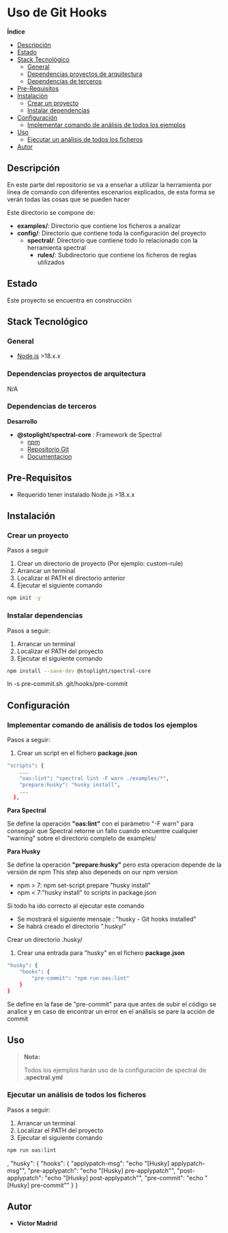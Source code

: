 <h1>Uso de Git Hooks</h1>





**Índice**
- [Descripción](#descripción)
- [Estado](#estado)
- [Stack Tecnológico](#stack-tecnológico)
  - [General](#general)
  - [Dependencias proyectos de arquitectura](#dependencias-proyectos-de-arquitectura)
  - [Dependencias de terceros](#dependencias-de-terceros)
- [Pre-Requisitos](#pre-requisitos)
- [Instalación](#instalación)
  - [Crear un proyecto](#crear-un-proyecto)
  - [Instalar dependencias](#instalar-dependencias)
- [Configuración](#configuración)
  - [Implementar comando de análisis de todos los ejemplos](#implementar-comando-de-análisis-de-todos-los-ejemplos)
- [Uso](#uso)
  - [Ejecutar un análisis de todos los ficheros](#ejecutar-un-análisis-de-todos-los-ficheros)
- [Autor](#autor)





## Descripción

En este parte del repositorio se va a enseñar a utilizar la herramienta por línea de comando con diferentes escenarios explicados, de esta forma se verán todas las cosas que se pueden hacer


Este directorio se compone de:

* **examples/**: Directorio que contiene los ficheros a analizar
* **config/**: Directorio que contiene toda la configuración del proyecto
  * **spectral/**: Directorio que contiene todo lo relacionado con la herramienta spectral
    * **rules/**: Subdirectorio que contiene los ficheros de reglas utilizados





## Estado

Este proyecto se encuentra en construcción





## Stack Tecnológico

### General

* [Node.js](https://nodejs.org/es) >18.x.x


### Dependencias proyectos de arquitectura

N/A


### Dependencias de terceros

**Desarrollo**

* **@stoplight/spectral-core** : Framework de Spectral
  * [npm](https://www.npmjs.com/package/@stoplight/spectral-core)
  * [Repositorio Git](https://github.com/stoplightio/spectral)
  * [Documentacion](https://stoplight.io/open-source/spectral)






## Pre-Requisitos

* Requerido tener instalado Node.js >18.x.x





## Instalación

### Crear un proyecto

Pasos a seguir

1. Crear un directorio de proyecto (Por ejemplo: custom-rule)
2. Arrancar un terminal
3. Localizar el PATH el directorio anterior
4. Ejecutar el siguiente comando

```bash
npm init -y
```



### Instalar dependencias

Pasos a seguir:

1. Arrancar un terminal
2. Localizar el PATH del proyecto
3. Ejecutar el siguiente comando

```bash
npm install --save-dev @stoplight/spectral-core
```


ln -s pre-commit.sh .git/hooks/pre-commit


## Configuración



### Implementar comando de análisis de todos los ejemplos

Pasos a seguir:

1. Crear un script en el fichero **package.json**

```bash
"scripts": {
    ...
    "oas:lint": "spectral lint -F warn ./examples/*",
    "prepare:husky": "husky install",
    ...
  },
```

**Para Spectral**

Se define la operación **"oas:lint"** con el parámetro "-F warn" para conseguir que Spectral retorne un fallo cuando encuentre cualquier "warning" sobre el directorio completo de examples/

**Para Husky**

Se define la operación **"prepare:husky"** pero esta operacion depende de la versión de npm
This step also depeneds on our npm version

* npm > 7: npm set-script prepare "husky install"
* npm < 7:"husky install" to scripts in package.json

Si todo ha ido correcto al ejecutar este comando

* Se mostrará el siguiente mensaje : "husky - Git hooks installed"
* Se habrá creado el directorio ".husky/"

Crear un directorio .husky/



1. Crear una entrada para "husky" en el fichero **package.json**

```bash
"husky": {
    "hooks": {
        "pre-commit": "npm run oas:lint"
    }
}
```

Se define en la fase de "pre-commit" para que antes de subir el código se analice y en caso de encontrar un error en el análisis se pare la acción de commit




## Uso

>**Nota:**
>
>Todos los ejemplos harán uso de la configuración de spectral de **.spectral.yml**


### Ejecutar un análisis de todos los ficheros

Pasos a seguir:

1. Arrancar un terminal
2. Localizar el PATH del proyecto
3. Ejecutar el siguiente comando

```bash
npm run oas:lint
```


,
  "husky": {
    "hooks": {
      "applypatch-msg": "echo \"[Husky] applypatch-msg\"",
      "pre-applypatch": "echo \"[Husky] pre-applypatch\"",
      "post-applypatch": "echo \"[Husky] post-applypatch\"",
      "pre-commit": "echo \"[Husky] pre-commit\""
    }
  }


## Autor

* **Víctor Madrid**